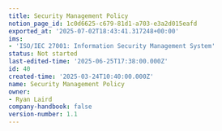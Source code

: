 ```yaml
---
title: Security Management Policy
notion_page_id: 1c0d6625-c679-81d1-a703-e3a2d015eafd
exported_at: '2025-07-02T18:43:41.317248+00:00'
ims:
- 'ISO/IEC 27001: Information Security Management System'
status: Not started
last-edited-time: '2025-06-25T17:38:00.000Z'
id: 40
created-time: '2025-03-24T10:40:00.000Z'
name: Security Management Policy
owner:
- Ryan Laird
company-handbook: false
version-number: 1.1
---
```


